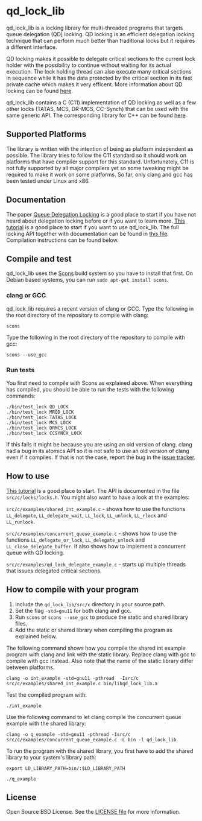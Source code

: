 qd\_lock\_lib
===========

qd\_lock\_lib is a locking library for multi-threaded programs that
targets queue delegation (QD) locking. QD locking is an efficient
delegation locking technique that can perform much better than
traditional locks but it requires a different interface.

QD locking makes it possible to delegate critical sections to the
current lock holder with the possibility to continue without waiting
for its actual execution. The lock holding thread can also execute
many critical sections in sequence while it has the data protected by
the critical section in its fast private cache which makes it very
efficent. More information about QD locking can be found
[here](http://www.it.uu.se/research/group/languages/software/qd_lock_lib).

qd\_lock\_lib contains a C (C11) implementation of QD locking as well
as a few other locks (TATAS, MCS, DR-MCS, CC-Synch) that can be used
with the same generic API. The corresponding library for C++ can be
found [here](http://github.com/davidklaftenegger/qd_library).

## Supported Platforms

The library is written with the intention of being as platform
independent as possible. The library tries to follow the C11 standard
so it should work on platforms that have compiler support for this
standard. Unfortunately, C11 is not fully supported by all major
compilers yet so some tweaking might be required to make it work on
some platforms. So far, only clang and gcc has been tested under Linux
and x86.

## Documentation

The paper [Queue Delegation
Locking](http://www.it.uu.se/research/group/languages/software/qd_lock_lib/paper.pdf)
is a good place to start if you have not heard about delegation
locking before or if you want to learn more.  [This
tutorial](https://github.com/kjellwinblad/qd_lock_lib/wiki/Tutorial)
is a good place to start if you want to use qd_lock_lib.  The full
locking API together with documentation can be found in [this
file](https://github.com/kjellwinblad/qd_lock_lib/blob/master/src/c/locks/locks.h).
Compilation instructions can be found below.

## Compile and test

qd\_lock\_lib uses the [Scons](http://www.scons.org/) build system so
you have to install that first. On Debian based systems, you can run
`sudo apt-get install scons`.

### clang or GCC

qd\_lock\_lib requires a recent version of clang or GCC. Type the
following in the root directory of the repository to compile with
clang:

    scons

Type the following in the root directory of the repository to compile
with gcc:

    scons --use_gcc

### Run tests

You first need to compile with Scons as explained above. When
everything has compiled, you should be able to run the tests with the
following commands:

    ./bin/test_lock QD_LOCK
    ./bin/test_lock MRQD_LOCK
    ./bin/test_lock TATAS_LOCK
    ./bin/test_lock MCS_LOCK
    ./bin/test_lock DRMCS_LOCK
    ./bin/test_lock CCSYNCH_LOCK

If this fails it might be because you are using an old version of
clang. clang had a bug in its atomics API so it is not safe to use an
old version of clang even if it compiles. If that is not the case,
report the bug in the
[issue tracker](https://github.com/kjellwinblad/qd_lock_lib/issues).

## How to use

[This tutorial](http://github.com/kjellwinblad/qd_lock_lib/wiki/Tutorial)
is a good place to start.  The API is documented in the file
`src/c/locks/locks.h`. You might also want to have a look at the
examples:

`src/c/examples/shared_int_example.c` - shows how to use the functions
`LL_delegate`, `LL_delegate_wait`, `LL_lock`, `LL_unlock`, `LL_rlock`
and `LL_runlock`.

`src/c/examples/concurrent_queue_example.c` - shows how to use the
functions `LL_delegate_or_lock`, `LL_delegate_unlock` and
`LL_close_delegate_buffer`. It also shows how to implement a
concurrent queue with QD locking.

`src/c/examples/qd_lock_delegate_example.c` - starts up multiple
threads that issues delegated critical sections.

## How to compile with your program


1. Include the `qd_lock_lib/src/c` directory in your source path.
2. Set the flag `-std=gnu11` for both clang and gcc.
3. Run `scons` or `scons --use_gcc` to produce the static and shared
   library files.
4. Add the static or shared library when compiling the program as
   explained below.

The following command shows how you compile the shared int example
program with clang and link with the static library. Replace clang
with gcc to compile with gcc instead. Also note that the name of
the static library differ between platforms.

    clang -o int_example -std=gnu11 -pthread  -Isrc/c src/c/examples/shared_int_example.c bin/libqd_lock_lib.a

Test the compiled program with:

    ./int_example

Use the following command to let clang compile the concurrent queue
example with the shared library:

    clang -o q_example -std=gnu11 -pthread -Isrc/c src/c/examples/concurrent_queue_example.c -L bin -l qd_lock_lib

To run the program with the shared library, you first have to add the
shared library to your system's library path:

    export LD_LIBRARY_PATH=bin/:$LD_LIBRARY_PATH

    ./q_example

## License

Open Source BSD License. See the
[LICENSE file](https://github.com/kjellwinblad/qd_lock_lib/blob/master/LICENSE)
for more information.
